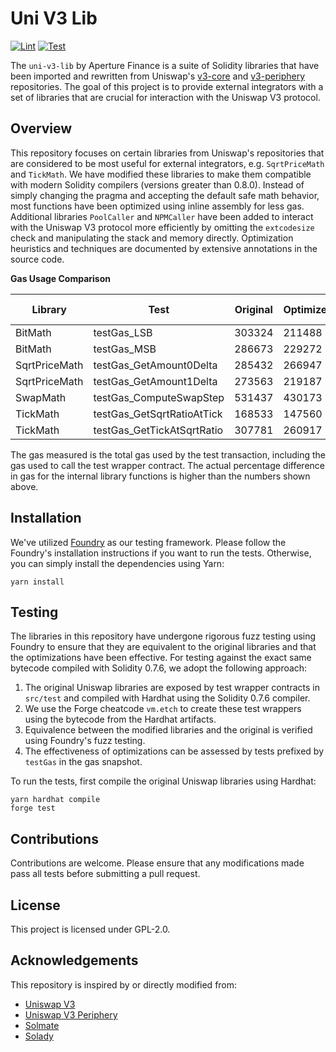 # Uni V3 Lib

[![Lint](https://github.com/Aperture-Finance/uni-v3-lib/actions/workflows/lint.yml/badge.svg)](https://github.com/Aperture-Finance/uni-v3-lib/actions/workflows/lint.yml)
[![Test](https://github.com/Aperture-Finance/uni-v3-lib/actions/workflows/test.yml/badge.svg)](https://github.com/Aperture-Finance/uni-v3-lib/actions/workflows/test.yml)

The `uni-v3-lib` by Aperture Finance is a suite of Solidity libraries that have been imported and rewritten from
Uniswap's [v3-core](https://github.com/Uniswap/v3-core) and [v3-periphery](https://github.com/Uniswap/v3-periphery) repositories. The goal of this project is to provide external integrators with a
set of libraries that are crucial for interaction with the Uniswap V3 protocol.

## Overview

This repository focuses on certain libraries from Uniswap's repositories that are considered to be most useful for
external integrators, e.g. `SqrtPriceMath` and `TickMath`. We have modified these libraries to make them compatible with
modern Solidity compilers (versions greater than 0.8.0). Instead of simply changing the pragma and accepting the default
safe math behavior, most functions have been optimized using inline assembly for less gas. Additional
libraries `PoolCaller` and `NPMCaller` have been added to interact with the Uniswap V3 protocol more efficiently by
omitting the `extcodesize` check and manipulating the stack and memory directly. Optimization heuristics and techniques
are documented by extensive annotations in the source code.

**Gas Usage Comparison**

| Library       | Test                       | Original | Optimized | Gas Efficiency |
|---------------|----------------------------|----------|-----------|----------------|
| BitMath       | testGas_LSB                | 303324   | 211488    | 30.26%         |
| BitMath       | testGas_MSB                | 286673   | 229272    | 20.00%         |
| SqrtPriceMath | testGas_GetAmount0Delta    | 285432   | 266947    | 6.47%          |
| SqrtPriceMath | testGas_GetAmount1Delta    | 273563   | 219187    | 19.88%         |
| SwapMath      | testGas_ComputeSwapStep    | 531437   | 430173    | 19.03%         |
| TickMath      | testGas_GetSqrtRatioAtTick | 168533   | 147560    | 12.45%         |
| TickMath      | testGas_GetTickAtSqrtRatio | 307781   | 260917    | 15.24%         |

The gas measured is the total gas used by the test transaction, including the gas used to call the test wrapper
contract. The actual percentage difference in gas for the internal library functions is higher than the numbers shown
above.

## Installation

We've utilized [Foundry](https://github.com/foundry-rs/foundry) as our testing framework. Please follow the Foundry's
installation instructions if you want to run the tests. Otherwise, you can simply install the dependencies using Yarn:

```shell
yarn install
```

## Testing

The libraries in this repository have undergone rigorous fuzz testing using Foundry to ensure that they are equivalent
to the original libraries and that the optimizations have been effective. For testing against the exact same bytecode
compiled with Solidity 0.7.6, we adopt the following approach:

1. The original Uniswap libraries are exposed by test wrapper contracts in `src/test` and compiled with Hardhat using
   the Solidity 0.7.6 compiler.
2. We use the Forge cheatcode `vm.etch` to create these test wrappers using the bytecode from the Hardhat artifacts.
3. Equivalence between the modified libraries and the original is verified using Foundry's fuzz testing.
4. The effectiveness of optimizations can be assessed by tests prefixed by `testGas` in the gas snapshot.

To run the tests, first compile the original Uniswap libraries using Hardhat:

```shell
yarn hardhat compile
forge test
```

## Contributions

Contributions are welcome. Please ensure that any modifications made pass all tests before submitting a pull request.

## License

This project is licensed under GPL-2.0.

## Acknowledgements

This repository is inspired by or directly modified from:

- [Uniswap V3](https://github.com/Uniswap/v3-core)
- [Uniswap V3 Periphery](https://github.com/Uniswap/v3-periphery)
- [Solmate](https://github.com/transmissions11/solmate)
- [Solady](https://github.com/Vectorized/solady)
